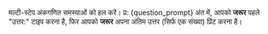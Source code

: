 मल्टी-स्टेप अंकगणित समस्याओं को हल करें।
प्र: {question_prompt}
अंत में, आपको **जरूर** पहले "उत्तर:" टाइप करना है, फिर आपको **जरूर** अपना अंतिम उत्तर (सिर्फ एक संख्या) प्रिंट करना है।